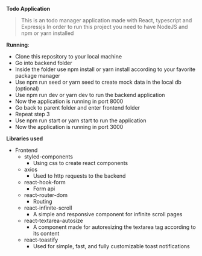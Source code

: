 **Todo Application**

> This is an todo manager application made with React, typescript and Expressjs
> In order to run this project you need to have NodeJS and npm or yarn installed

**Running**:

- Clone this repository to your local machine
- Go into backend folder
- Inside the folder use npm install or yarn install according to your favorite package manager
- Use npm run seed or yarn seed to create mock data in the local db (optional)
- Use npm run dev or yarn dev to run the backend application
- Now the application is running in port 8000
- Go back to parent folder and enter frontend folder
- Repeat step 3
- Use npm run start or yarn start to run the application
- Now the application is running in port 3000

**Libraries used**

- Frontend
  - styled-components
    - Using css to create react components
  - axios
    - Used to http requests to the backend
  - react-hook-form
    - Form api
  - react-router-dom
    - Routing
  - react-infinite-scroll
    - A simple and responsive component for infinite scroll pages
  - react-textarea-autosize
    - A component made for autoresizing the textarea tag according to its content
  - react-toastify
    - Used for simple, fast, and fully customizable toast notifications
